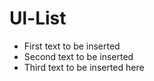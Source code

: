 # Ul-List


<!doctype html>
<html lang="en_US">
    <head>
        <meta charset="utf-8">
        <title>Test formatting</title>
        <meta http-equiv="x-ua-compatible" content="ie=edge">
        <meta name="viewport" content="width=device-width, initial-scale=1, shrink-to-fit=no">
    </head>
    <body>
      <!-- insert elements here -->
<ul><li>First text to be inserted</li>
  <li>Second text to be inserted </li>
<li>Third text to be inserted here</li></ul>
    </body>
</html>
